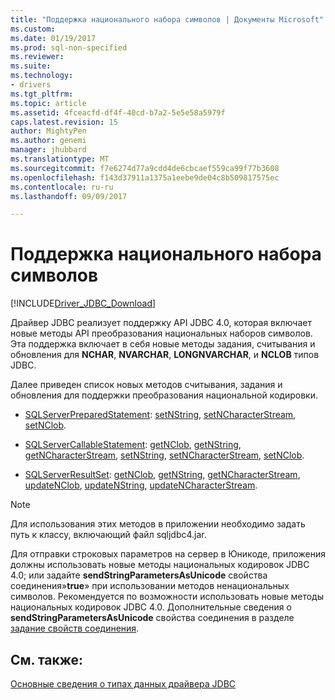 ```yaml
---
title: "Поддержка национального набора символов | Документы Microsoft"
ms.custom: 
ms.date: 01/19/2017
ms.prod: sql-non-specified
ms.reviewer: 
ms.suite: 
ms.technology:
- drivers
ms.tgt_pltfrm: 
ms.topic: article
ms.assetid: 4fceacfd-df4f-40cd-b7a2-5e5e58a5979f
caps.latest.revision: 15
author: MightyPen
ms.author: genemi
manager: jhubbard
ms.translationtype: MT
ms.sourcegitcommit: f7e6274d77a9cdd4de6cbcaef559ca99f77b3608
ms.openlocfilehash: f143d37911a1375a1eebe9de04c8b509817575ec
ms.contentlocale: ru-ru
ms.lasthandoff: 09/09/2017

---
```

# <a name="national-character-set-support"></a>Поддержка национального набора символов
[!INCLUDE[Driver_JDBC_Download](../../includes/driver_jdbc_download.md)]

  Драйвер JDBC реализует поддержку API JDBC 4.0, которая включает новые методы API преобразования национальных наборов символов. Эта поддержка включает в себя новые методы задания, считывания и обновления для **NCHAR**, **NVARCHAR**, **LONGNVARCHAR**, и **NCLOB** типов JDBC.  
  
 Далее приведен список новых методов считывания, задания и обновления для поддержки преобразования национальной кодировки.  
  
-   [SQLServerPreparedStatement](../../connect/jdbc/reference/sqlserverpreparedstatement-class.md): [setNString](../../connect/jdbc/reference/setnstring-method-int-java-lang-string.md), [setNCharacterStream](../../connect/jdbc/reference/setncharacterstream-method-sqlserverpreparedstatement.md), [setNClob](../../connect/jdbc/reference/setnclob-method-sqlserverpreparedstatement.md).  
  
-   [SQLServerCallableStatement](../../connect/jdbc/reference/sqlservercallablestatement-class.md): [getNClob](../../connect/jdbc/reference/getnclob-method-sqlservercallablestatement.md), [getNString](../../connect/jdbc/reference/getnstring-method-sqlservercallablestatement.md), [getNCharacterStream](../../connect/jdbc/reference/getncharacterstream-method-sqlservercallablestatement.md), [setNString](../../connect/jdbc/reference/setnstring-method-sqlservercallablestatement.md), [setNCharacterStream](../../connect/jdbc/reference/setncharacterstream-method-sqlservercallablestatement.md), [setNClob](../../connect/jdbc/reference/setnclob-method-sqlservercallablestatement.md).  
  
-   [SQLServerResultSet](../../connect/jdbc/reference/sqlserverresultset-class.md): [getNClob](../../connect/jdbc/reference/getnclob-method-sqlserverresultset.md), [getNString](../../connect/jdbc/reference/getnstring-method-sqlserverresultset.md), [getNCharacterStream](../../connect/jdbc/reference/getncharacterstream-method-sqlserverresultset.md), [updateNClob](../../connect/jdbc/reference/updatenclob-method-sqlserverresultset.md), [updateNString](../../connect/jdbc/reference/updatenstring-method-sqlserverresultset.md), [updateNCharacterStream](../../connect/jdbc/reference/updatencharacterstream-method-sqlserverresultset.md).  
  
> [!NOTE]  
>  Для использования этих методов в приложении необходимо задать путь к классу, включающий файл sqljdbc4.jar.  
  
 Для отправки строковых параметров на сервер в Юникоде, приложения должны использовать новые методы национальных кодировок JDBC 4.0; или задайте **sendStringParametersAsUnicode** свойства соединения»**true**» при использовании методов ненациональных символов. Рекомендуется по возможности использовать новые методы национальных кодировок JDBC 4.0. Дополнительные сведения о **sendStringParametersAsUnicode** свойства соединения в разделе [задание свойств соединения](../../connect/jdbc/setting-the-connection-properties.md).  
  
## <a name="see-also"></a>См. также:  
 [Основные сведения о типах данных драйвера JDBC](../../connect/jdbc/understanding-the-jdbc-driver-data-types.md)  
  
  
